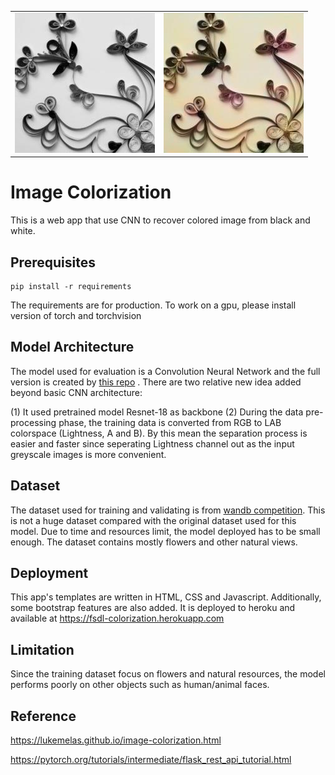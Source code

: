 <center>
<table><tr>
<td><img src=wb.jpg border=0></td>
<td><img src=color.jpg border=0></td>
</tr></table>
</center>

# Image Colorization

This is a web app that use CNN to recover colored image from black and white.

## Prerequisites

```
pip install -r requirements
```

The requirements are for production. To work on a gpu, please install version of torch and torchvision

## Model Architecture

The model used for evaluation is a Convolution Neural Network and the full version is created by [this repo](https://github.com/lukemelas/Automatic-Image-Colorization/) . There are two relative new idea added beyond basic CNN architecture:

(1) It used pretrained model Resnet-18 as backbone
(2) During the data pre-processing phase, the training data is converted from RGB to LAB colorspace (Lightness, A and B). By this mean the separation process is easier and faster since seperating Lightness channel out as the input greyscale images is more convenient.

## Dataset

The dataset used for training and validating is from [wandb competition](https://wandb.ai/wandb/colorizer-applied-dl/benchmark). This is not a huge dataset compared with the original dataset used for this model. Due to time and resources limit, the model deployed has to be small enough. The dataset contains mostly flowers and other natural views.

## Deployment

This app's templates are written in HTML, CSS and Javascript. Additionally, some bootstrap features are also added. It is deployed to heroku and available at https://fsdl-colorization.herokuapp.com

## Limitation

Since the training dataset focus on flowers and natural resources, the model performs poorly on other objects such as human/animal faces.

## Reference

https://lukemelas.github.io/image-colorization.html

https://pytorch.org/tutorials/intermediate/flask_rest_api_tutorial.html

